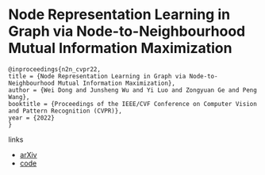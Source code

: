 # Node Representation Learning in Graph via Node-to-Neighbourhood Mutual Information Maximization

```
@inproceedings{n2n_cvpr22,
title = {Node Representation Learning in Graph via Node-to-Neighbourhood Mutual Information Maximization},
author = {Wei Dong and Junsheng Wu and Yi Luo and Zongyuan Ge and Peng Wang},
booktitle = {Proceedings of the IEEE/CVF Conference on Computer Vision and Pattern Recognition (CVPR)},
year = {2022}
}
```

links
- [arXiv](https://arxiv.org/abs/2203.12265)
- [code](https://github.com/dongwei156/n2n)
